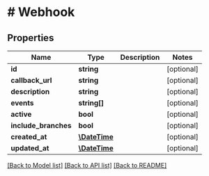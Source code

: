# # Webhook

## Properties

Name | Type | Description | Notes
------------ | ------------- | ------------- | -------------
**id** | **string** |  | [optional] 
**callback_url** | **string** |  | [optional] 
**description** | **string** |  | [optional] 
**events** | **string[]** |  | [optional] 
**active** | **bool** |  | [optional] 
**include_branches** | **bool** |  | [optional] 
**created_at** | [**\DateTime**](\DateTime.md) |  | [optional] 
**updated_at** | [**\DateTime**](\DateTime.md) |  | [optional] 

[[Back to Model list]](../../README.md#documentation-for-models) [[Back to API list]](../../README.md#documentation-for-api-endpoints) [[Back to README]](../../README.md)


